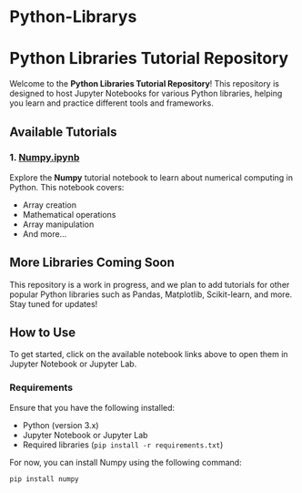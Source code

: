 # Python-Librarys
# Python Libraries Tutorial Repository

Welcome to the **Python Libraries Tutorial Repository**! This repository is designed to host Jupyter Notebooks for various Python libraries, helping you learn and practice different tools and frameworks.

## Available Tutorials

### 1. [Numpy.ipynb](Numpy.ipynb)

Explore the **Numpy** tutorial notebook to learn about numerical computing in Python. This notebook covers:

- Array creation
- Mathematical operations
- Array manipulation
- And more...

## More Libraries Coming Soon

This repository is a work in progress, and we plan to add tutorials for other popular Python libraries such as Pandas, Matplotlib, Scikit-learn, and more. Stay tuned for updates!

## How to Use

To get started, click on the available notebook links above to open them in Jupyter Notebook or Jupyter Lab.

### Requirements

Ensure that you have the following installed:

- Python (version 3.x)
- Jupyter Notebook or Jupyter Lab
- Required libraries (`pip install -r requirements.txt`)

For now, you can install Numpy using the following command:

```bash
pip install numpy

